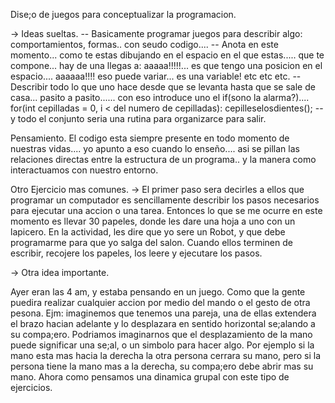 
Dise;o de juegos para conceptualizar la programacion.

-> Ideas sueltas.
--  Basicamente programar juegos para describir algo: comportamientos, formas.. con seudo codigo....
--  Anota en este momento... como te estas dibujando en el espacio en el que estas..... que te compone...
 hay de una llegas a: aaaaa!!!!!... es que tengo una posicion en el espacio.... aaaaaa!!!! eso puede variar... es una variable!
etc etc etc.
--  Describir todo lo que uno hace desde que se levanta hasta 
que se sale de casa... pasito a pasito...... con eso introduce uno el if(sono la alarma?)....
for(int cepilladas = 0, i < del numero de cepilladas): cepilleselosdientes();
--  y todo el conjunto seria una rutina para organizarce para salir.

Pensamiento.
El codigo esta siempre presente en todo momento de nuestras vidas.... yo apunto a eso cuando lo enseño....
asi se pillan las relaciones directas entre la estructura de un programa.. y la manera como interactuamos con nuestro entorno.

Otro Ejercicio mas comunes.
-> El primer paso sera decirles a ellos que programar un computador es
sencillamente describir los pasos necesarios para ejecutar una accion o una tarea.
Entonces lo que se me ocurre en este momento es llevar 30 papeles, donde les
dare una hoja a uno con un lapicero. En la actividad, les dire que yo sere un Robot, y 
que debe programarme para que yo salga del salon. Cuando ellos terminen de escribir, recojere los papeles, los leere y ejecutare los pasos.

-> Otra idea importante.

Ayer eran las 4 am, y estaba pensando en un juego. Como que la gente puedira realizar cualquier accion por medio 
del mando o el gesto de otra pesona.
Ejm: imaginemos que tenemos una pareja, una de ellas extendera el brazo hacian adelante y lo desplazara en sentido horizontal 
se;alando a su compa;ero. 
Podriamos imaginarnos que el desplazamiento de la mano puede significar una se;al,
o un simbolo para hacer algo. Por ejemplo si la mano esta mas hacia la derecha la otra persona cerrara su mano,
 pero si la persona tiene la mano mas a la derecha, 
su compa;ero
debe abrir mas su mano. Ahora como pensamos una dinamica grupal con este tipo de ejercicios.
